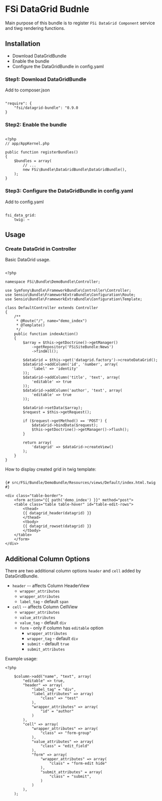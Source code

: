 # FSi DataGrid Budnle #

Main purpose of this bundle is to register ``FSi DataGrid Component`` service 
and tiwg rendering functions. 

## Installation ##

* Download DataGridBundle
* Enable the bundle
* Configure the DataGridBundle in config.yaml 

### Step1: Download DataGridBundle ###

Add to composer.json 

```

"require": {
    "fsi/datagrid-bundle": "0.9.0
}

```

### Step2: Enable the bundle ###

```
    
<?php
// app/AppKernel.php

public function registerBundles()
{
    $bundles = array(
        // ...
        new FSi\Bundle\DataGridBundle\DataGridBundle(),
    );
}

```

### Step3: Configure the DataGridBundle in config.yaml ###

Add to config.yaml 

```
    
fsi_data_grid: 
    twig: ~

```

## Usage ##

### Create DataGrid in Controller ###

Basic DataGrid usage.

```

<?php

namespace FSi\Bundle\DemoBundle\Controller;

use Symfony\Bundle\FrameworkBundle\Controller\Controller;
use Sensio\Bundle\FrameworkExtraBundle\Configuration\Route;
use Sensio\Bundle\FrameworkExtraBundle\Configuration\Template;

class DefaultController extends Controller
{
    /**
     * @Route("/", name="demo_index")
     * @Template()
     */
    public function indexAction()
    {
        $array = $this->getDoctrine()->getManager()
            ->getRepository('FSiSiteBundle:News')
            ->findAll();

        $dataGrid = $this->get('datagrid.factory')->createDataGrid();
        $dataGrid->addColumn('id', 'number', array(
            'label' => 'identity'
        ));
        $dataGrid->addColumn('title', 'text', array(
            'editable' => true
        ));        
        $dataGrid->addColumn('author', 'text', array(
            'editable' => true
        ));  
               
        $dataGrid->setData($array);
        $request = $this->getRequest();

        if ($request->getMethod() == 'POST') {
            $dataGrid->bindData($request);
            $this->getDoctrine()->getManager()->flush();
        }

        return array(
            'datagrid' => $dataGrid->createView()
        );
    }
}

```

How to display created grid in twig template: 

```

{# src/FSi/Bundle/DemoBundle/Resources/views/Default/index.html.twig #}

<div class="table-border">
    <form action="{{ path('demo_index') }}" method="post">
    <table class="table table-hover" id="table-edit-rows">
        <thead>
        {{ datagrid_header(datagrid) }}
        </thead>
        <tbody>
        {{ datagrid_rowset(datagrid) }}
        </tbody>
    </table>
    </form>
</div>

```

## Additional Column Options ##

There are two additional column options ``header`` and ``cell`` added by DataGridBundle.

* ``header`` -- affects Column HeaderView
    * ``wrapper_attributes``
    * ``wrapper_attributes``
    * ``label_tag`` - default ``span``
* ``cell`` -- affects Column CellView
    * ``wrapper_attributes``
    * ``value_attributes``
    * ``value_tag`` - default ``div``
    * ``form`` - only if column has ``editable`` option
        * ``wrapper_attributes``
        * ``wrapper_tag`` - default ``div``
        * ``submit`` - default ``true``
        * ``submit_attributes`` 

Example usage: 

```
<?php
    
    $column->add("name", "text", array(
        "editable" => true,
        "header" => array(
            "label_tag" = "div",
            "label_attributes" => array)
                "class" => "test"
            ),
            "wrapper_attributes" => array(
                "id" = "author"
            )
        ),
        "cell" => array(
            "wrapper_attributes" => array(
                "class" => "form-group"
            ),
            "value_attributes" => array(
                "class" = "edit_field"
            ),
            "form" => array(
                "wrapper_attributes" => array(
                    "class" = "form-edit hide"
                ),
                "submit_attributes" = array(
                    "class" = "submit",
                )
            )
        ),
    );

```


